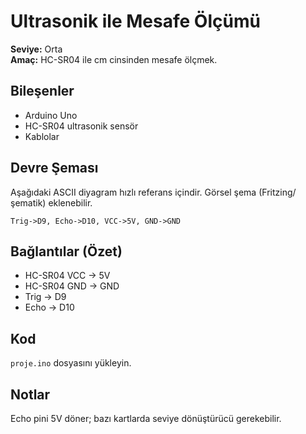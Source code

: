 
# Ultrasonik ile Mesafe Ölçümü

**Seviye:** Orta  
**Amaç:** HC-SR04 ile cm cinsinden mesafe ölçmek.

## Bileşenler
- Arduino Uno
- HC-SR04 ultrasonik sensör
- Kablolar

## Devre Şeması
Aşağıdaki ASCII diyagram hızlı referans içindir. Görsel şema (Fritzing/şematik) eklenebilir.
```
Trig->D9, Echo->D10, VCC->5V, GND->GND
```

## Bağlantılar (Özet)
- HC-SR04 VCC -> 5V
- HC-SR04 GND -> GND
- Trig -> D9
- Echo -> D10

## Kod
`proje.ino` dosyasını yükleyin.

## Notlar
Echo pini 5V döner; bazı kartlarda seviye dönüştürücü gerekebilir.
